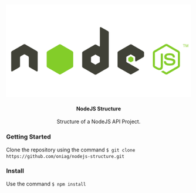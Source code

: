 <p align="center">
  <img src="https://github.com/oniag/nodejs-structure/blob/master/img/nodejs-logo.png?raw=true" width="600" />
  <h4 align="center">NodeJS Structure</h4>
  <p align="center">Structure of a NodeJS API Project.</p>
</p>

### Getting Started

Clone the repository using the command
`$ git clone https://github.com/oniag/nodejs-structure.git`


### Install

Use the command
`$ npm install`
